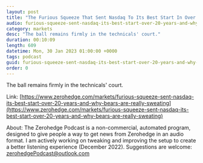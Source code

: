 ```yaml
---
layout: post
title: "The Furious Squeeze That Sent Nasdaq To Its Best Start In Over 20 Years, And Why Bears Are Really Sweating Now"
audio: furious-squeeze-sent-nasdaq-its-best-start-over-20-years-and-why-bears-are-really-sweating-0
category: markets
desc: "The ball remains firmly in the technicals' court."
duration: 00:10:09
length: 609
datetime: Mon, 30 Jan 2023 01:00:00 +0000
tags: podcast
guid: furious-squeeze-sent-nasdaq-its-best-start-over-20-years-and-why-bears-are-really-sweating-0
order: 0
---
```

The ball remains firmly in the technicals' court.

Link: [https://www.zerohedge.com/markets/furious-squeeze-sent-nasdaq-its-best-start-over-20-years-and-why-bears-are-really-sweating](https://www.zerohedge.com/markets/furious-squeeze-sent-nasdaq-its-best-start-over-20-years-and-why-bears-are-really-sweating)

About: The Zerohedge Podcast is a non-commercial, automated program, designed to give people a way to get news from Zerohedge in an audio format.  I am actively working on tweaking and improving the setup to create a better listening experience (December 2022).  Suggestions are welcome: [zerohedgePodcast@outlook.com](mailto:zerohedgePodcast@outlook.com)